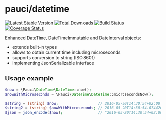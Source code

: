 # pauci/datetime

[![Latest Stable Version](https://poser.pugx.org/pauci/datetime/v/stable)](https://packagist.org/packages/pauci/datetime)
[![Total Downloads](https://poser.pugx.org/pauci/datetime/downloads)](https://packagist.org/packages/pauci/datetime)
[![Build Status](https://travis-ci.org/pauci/datetime.svg?branch=master)](https://travis-ci.org/pauci/datetime)
[![Coverage Status](https://coveralls.io/repos/pauci/datetime/badge.png?branch=master)](https://coveralls.io/r/pauci/datetime)

Enhanced DateTime, DateTimeImmutable and DateInterval objects:
- extends built-in types
- allows to obtain current time including microseconds
- supports conversion to string (ISO 8601)
- implementing JsonSerializable interface

## Usage example

```php
$now = \Pauci\DateTime\DateTime::now();
$nowWithMicroseconds = \Pauci\DateTime\DateTime::microsecondsNow();

$string = (string) $now;                  // 2016-05-20T14:30:54+02:00
$string2 = (string) $nowWithMicroseconds; // 2016-05-20T14:30:54.074420+02:00
$json = json_encode($now);                // "2016-05-20T14:30:54+02:00"
```
